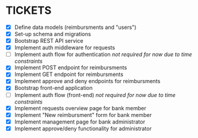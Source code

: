 # TICKETS
- [x] Define data models (reimbursments and "users")
- [x] Set-up schema and migrations
- [x] Bootstrap REST API service
- [x] Implement auth middleware for requests
- [ ] Implement auth flow for authentication *not required for now due to time constraints*
- [x] Implement POST endpoint for reimbursments
- [x] Implement GET endpoint for reimbursments
- [x] Implement approve and deny endpoints for reimbursments
- [x] Bootstrap front-end application
- [ ] Implement auth flow (front-end) *not required for now due to time constraints*
- [x] Implement requests overview page for bank member
- [x] Implement "New reimbursment" form for bank member
- [x] Implement management page for bank administrator
- [x] Implement approve/deny functionality for administrator
